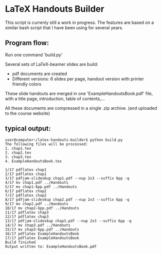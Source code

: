 LaTeX Handouts Builder
======================

This script is currenly still a work in progress. The features are based on a similar bash script that I have been using for several years.

Program flow:
-------------
Run one command 'build.py'

Several sets of LaTeX-beamer slides are build:
 * pdf documents are created
 * Different versions: 6 slides per page, handout version with printer friendly colors

These slide handouts are merged in one 'ExampleHandoutsBook.pdf' file, with a title page, introduction, table of contents,...

All these documents are compressed in a single .zip archive. (and uploaded to the course website)

typical output:
---------------
    user@computer~/latex-handouts-builder$ python build.py 
    The following files will be processed:
    1. chap1.tex
    2. chap2.tex
    3. chap3.tex
    4. ExampleHandoutsBook.tex

    1/17 pdflatex chap1
    2/17 pdflatex chap1
    3/17 pdfjam-slides6up chap1.pdf --nup 2x3 --suffix 6pp -q
    4/17 mv chap1.pdf ../Handouts
    5/17 mv chap1-6pp.pdf ../Handouts
    6/17 pdflatex chap2
    7/17 pdflatex chap2
    8/17 pdfjam-slides6up chap2.pdf --nup 2x3 --suffix 6pp -q
    9/17 mv chap2.pdf ../Handouts
    10/17 mv chap2-6pp.pdf ../Handouts
    11/17 pdflatex chap3
    12/17 pdflatex chap3
    13/17 pdfjam-slides6up chap3.pdf --nup 2x3 --suffix 6pp -q
    14/17 mv chap3.pdf ../Handouts
    15/17 mv chap3-6pp.pdf ../Handouts
    16/17 pdflatex ExampleHandoutsBook
    17/17 pdflatex ExampleHandoutsBook
    Build finished
    Output written to: ExampleHandoutsBook.pdf


